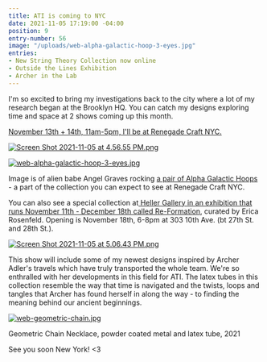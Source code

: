 ```yaml
---
title: ATI is coming to NYC
date: 2021-11-05 17:19:00 -04:00
position: 9
entry-number: 56
image: "/uploads/web-alpha-galactic-hoop-3-eyes.jpg"
entries:
- New String Theory Collection now online
- Outside the Lines Exhibition
- Archer in the Lab
---
```


I'm so excited to bring my investigations back to the city where a lot of my research began at the Brooklyn HQ. You can catch my designs exploring time and space at 2 shows coming up this month.

[November 13th \+ 14th, 11am-5pm, I'll be at Renegade Craft NYC.](https://www.renegadecraft.com/fair/new-york-winter/)

[![Screen Shot 2021-11-05 at 4.56.55 PM.png](/uploads/Screen%20Shot%202021-11-05%20at%204.56.55%20PM.png)](https://www.renegadecraft.com/fair/new-york-winter/)

[![web-alpha-galactic-hoop-3-eyes.jpg](/uploads/web-alpha-galactic-hoop-3-eyes.jpg)](https://www.renegadecraft.com/fair/new-york-winter/)

Image is of alien babe Angel Graves rocking [a pair of Alpha Galactic Hoops ](https://ancienttruthinvestigators.com/shop/multi-galactic-hoops/)- a part of the collection you can expect to see at Renegade Craft NYC.

You can also see a special collection at[ Heller Gallery in an exhibition that runs November 11th - December 18th called Re-Formation](https://www.hellergallery.com/exhibitions#/upcoming-4/), curated by Erica Rosenfeld. Opening is November 18th, 6-8pm at 303 10th Ave. (bt 27th St. and 28th St.).

[![Screen Shot 2021-11-05 at 5.06.43 PM.png](/uploads/Screen%20Shot%202021-11-05%20at%205.06.43%20PM.png)](https://www.hellergallery.com/exhibitions#/upcoming-4/)

This show will include some of my newest designs inspired by Archer Adler's travels which have truly transported the whole team. We're so enthralled with her developments in this field for ATI. The latex tubes in this collection resemble the way that time is navigated and the twists, loops and tangles that Archer has found herself in along the way - to finding the meaning behind our ancient beginnings.

[![web-geometric-chain.jpg](/uploads/web-geometric-chain.jpg)](https://www.hellergallery.com/exhibitions#/upcoming-4/)

Geometric Chain Necklace, powder coated metal and latex tube, 2021

See you soon New York!
<3